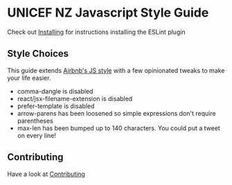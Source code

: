 # UNICEF NZ Javascript Style Guide

Check out [Installing](/doc/installing.md) for instructions installing the ESLint plugin

## Style Choices
This guide extends [Airbnb's JS style](https://github.com/airbnb/javascript) with a few
opinionated tweaks to make your life easier.

- comma-dangle is disabled
- react/jsx-filename-extension is disabled
- prefer-template is disabled
- arrow-parens has been loosened so simple expressions don't require parentheses
- max-len has been bumped up to 140 characters. You could put a tweet on every line!

## Contributing
Have a look at [Contributing](/doc/contributing.md)
